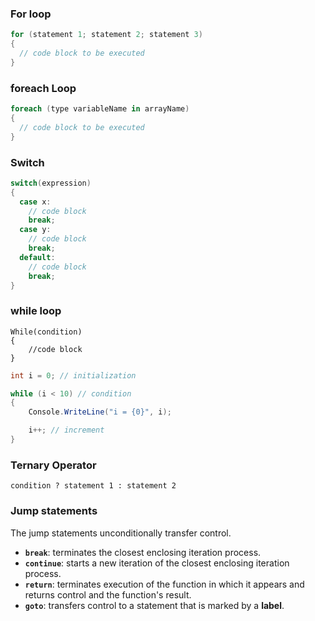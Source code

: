 ### For loop
```cs
for (statement 1; statement 2; statement 3) 
{
  // code block to be executed
}
```
### foreach Loop
```cs
foreach (type variableName in arrayName) 
{
  // code block to be executed
}
```

### Switch
```cs
switch(expression) 
{
  case x:
    // code block
    break;
  case y:
    // code block
    break;
  default:
    // code block
    break;
}
```

### while loop
```
While(condition)
{
    //code block
}
```
```cs
int i = 0; // initialization

while (i < 10) // condition
{
    Console.WriteLine("i = {0}", i);

    i++; // increment
}
```
### Ternary Operator
```
condition ? statement 1 : statement 2
```


### Jump statements
The jump statements unconditionally transfer control.
- **`break`**: terminates the closest enclosing iteration process.
- **`continue`**: starts a new iteration of the closest enclosing iteration process.
- **`return`**: terminates execution of the function in which it appears and returns control and the function's result.
- **`goto`**: transfers control to a statement that is marked by a **label**.
  
